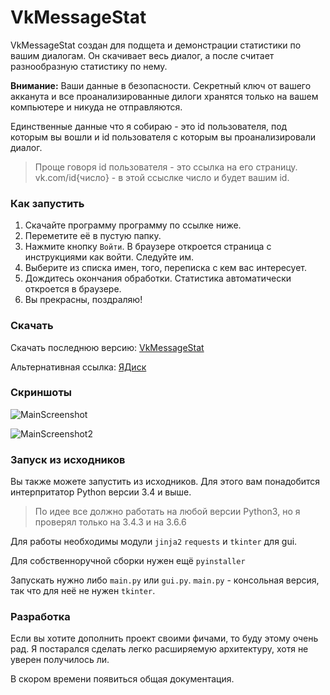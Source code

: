 # VkMessageStat
VkMessageStat создан для подщета и демонстрации статистики по вашим диалогам. Он скачивает весь диалог, а после считает разнообразную статистику по нему.

**Внимание:** Ваши данные в безопасности. Секретный ключ от вашего акканута и все проанализированные дилоги хранятся только на вашем компьютере и никуда не отправляются.

Единственные данные что я собираю - это id пользователя, под которым вы вошли и id пользователя с которым вы проанализировали диалог. 
>Проще говоря id пользователя - это ссылка на его страницу. vk.com/id{число} - в этой ссыслке число и будет вашим id.

### Как запустить

1. Скачайте программу программу по ссылке ниже.
2. Переметите её в пустую папку.
3. Нажмите кнопку `Войти`. В браузере откроется страница с инструкциями как войти. Следуйте им.
4. Выберите из списка имен, того, переписка с кем вас интересует.
5. Дождитесь окончания обработки. Статистика автоматически откроется в браузере.
6. Вы прекрасны, поздраляю!

### Скачать

Скачать последнюю версию: [VkMessageStat](https://github.com/Zettroke/VkMessageStat/releases)

Альтернативная ссылка: [ЯДиск](https://yadi.sk/d/pCyD8qpiVxemQg)

### Скриншоты
![MainScreenshot](https://zettroke.github.io/VkMessageStat/MainScreenshot.jpg)

![MainScreenshot2](https://zettroke.github.io/VkMessageStat/MainScreenshot2.jpg)


### Запуск из исходников
Вы также можете запустить из исходников. Для этого вам понадобится интерпритатор Python версии 3.4 и выше.
> По идее все должно работать на любой версии Python3, но я проверял только на 3.4.3 и на 3.6.6

Для работы необходимы модули `jinja2` `requests` и `tkinter` для gui.

Для собственноручной сборки нужен ещё `pyinstaller`

Запускать нужно либо `main.py` или `gui.py`. `main.py` - консольная версия, так что для неё не нужен `tkinter`.

### Разработка
Если вы хотите дополнить проект своими фичами, то буду этому очень рад. Я постарался сделать легко расширяемую архитектуру, хотя не уверен получилось ли.

В скором времени появиться общая документация.

